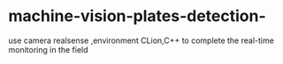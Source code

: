 # machine-vision-plates-detection-
use camera realsense ,environment CLion,C++ to complete the real-time monitoring in the field
